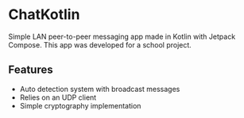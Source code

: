 # ChatKotlin
Simple LAN peer-to-peer messaging app made in Kotlin with Jetpack Compose. This app was developed for a school project.

## Features
- Auto detection system with broadcast messages
- Relies on an UDP client
- Simple cryptography implementation
